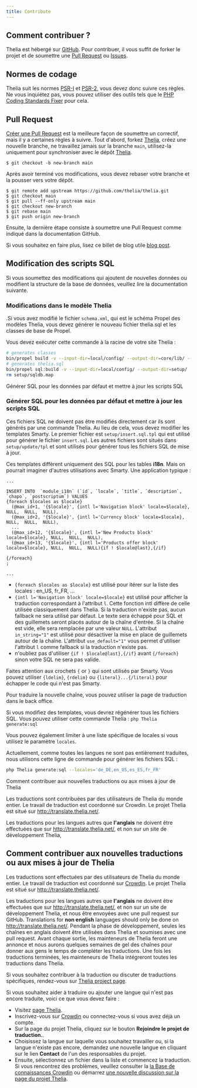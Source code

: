 ```yaml
---
title: Contribute
---
```


## Comment contribuer ?

Thelia est hébergé sur [GitHub](https://github.com/thelia/thelia).
Pour contribuer, il vous suffit de forker le projet et de soumettre une [Pull Request](https://help.github.com/articles/using-pull-requests) ou [Issues](https://github.com/thelia/thelia).

## Normes de codage

Thelia suit les normes [PSR-I](http://www.php-fig.org/psr/psr-1/) et [PSR-2](http://www.php-fig.org/psr/psr-2/), vous devez donc suivre ces règles. Ne vous inquiétez pas, vous pouvez utiliser des outils tels que le [PHP Coding Standards Fixer](http://cs.sensiolabs.org/) pour cela.

## Pull Request

[Créer une Pull Request](https://help.github.com/articles/creating-a-pull-request) est la meilleure façon de soumettre un correctif, mais il y a certaines règles à suivre.
Tout d'abord, forkez [Thelia](https://github.com/thelia/thelia), créez une nouvelle branche, ne travaillez jamais sur la branche `main`, utilisez-la uniquement pour synchroniser avec le dépôt [Thelia](https://github.com/thelia/thelia).


```
$ git checkout -b new-branch main
```

Après avoir terminé vos modifications, vous devez rebaser votre branche et la pousser vers votre dépôt.

```
$ git remote add upstream https://github.com/thelia/thelia.git
$ git checkout main
$ git pull --ff-only upstream main
$ git checkout new-branch
$ git rebase main
$ git push origin new-branch
```

Ensuite, la dernière étape consiste à soumettre une Pull Request comme indiqué dans la documentation GitHub.

Si vous souhaitez en faire plus, lisez ce billet de blog utile [blog post](http://williamdurand.fr/2013/11/20/on-creating-pull-requests/).


## Modification des scripts SQL

Si vous soumettez des modifications qui ajoutent de nouvelles données ou modifient la structure de la base de données, veuillez lire la documentation suivante.

### Modifications dans le modèle Thelia

.Si vous avez modifié le fichier `schema.xml`, qui est le schéma Propel des modèles Thelia, vous devez générer le nouveau fichier thelia.sql et les classes de base de Propel.

Vous devez exécuter cette commande à la racine de votre site Thelia :

```sh
# generates classes
bin/propel build -v --input-dir=local/config/ --output-dir=core/lib/ --enable-identifier-quoting
# generates thelia.sql
bin/propel sql:build -v --input-dir=local/config/ --output-dir=setup/
rm setup/sqldb.map
```

Générer SQL pour les données par défaut et mettre à jour les scripts SQL

### Générer SQL pour les données par défaut et mettre à jour les scripts SQL

Ces fichiers SQL ne doivent pas être modifiés directement car ils sont générés par une commande Thelia. Au lieu de cela, vous devez modifier les templates Smarty. Le premier fichier est `setup/insert.sql.tpl` qui est utilisé pour générer le fichier `insert.sql`. Les autres fichiers sont situés dans `setup/update/tpl` et sont utilisés pour générer tous les fichiers SQL de mise à jour.

Ces templates diffèrent uniquement des SQL pour les tables **i18n**. Mais on pourrait imaginer d'autres utilisations avec Smarty.
Une application typique :

```smarty
...

INSERT INTO  `module_i18n` (`id`, `locale`, `title`, `description`, `chapo`, `postscriptum`) VALUES
{foreach $locales as $locale}
  (@max_id+1, '{$locale}', {intl l='Navigation block' locale=$locale}, NULL,  NULL,  NULL),
  (@max_id+2, '{$locale}', {intl l='Currency block' locale=$locale}, NULL,  NULL,  NULL),
  ...
  (@max_id+12, '{$locale}', {intl l='New Products block' locale=$locale}, NULL,  NULL,  NULL),
  (@max_id+13, '{$locale}', {intl l='Products offer block' locale=$locale}, NULL,  NULL,  NULL){if ! $locale@last},{/if}

{/foreach}
;

...
```

- `{foreach $locales as $locale}` est utilisé pour itérer sur la liste des locales : en_US, fr_FR, ...
- `{intl l='Navigation block' locale=$locale}` est utilisé pour afficher la traduction correspondant à l'attribut `l`. Cette fonction intl
diffère de celle utilisée classiquement dans Thelia. Si la traduction n'existe pas, aucun fallback ne sera utilisé par défaut.
Le texte sera échappé pour SQL et des guillemets seront placés autour de la chaîne d'entrée. Si la chaîne est vide, elle sera remplacée par une valeur `NULL`.
L'attribut `in_string="1"` est utilisé pour désactiver la mise en place de guillemets autour de la chaîne. L'attribut `use_default="1"` vous permet d'utiliser l'attribut `l` comme fallback si la traduction n'existe pas.
- n'oubliez pas d'utiliser `{if ! $locale@last},{/if}` avant `{/foreach}` sinon votre SQL ne sera pas valide.

Faites attention aux crochets `{` or `}` qui sont utilisés par Smarty. Vous pouvez utiliser `{ldelim}`, `{rdelim}` ou `{literal}...{/literal}` pour échapper le code qui n'est pas Smarty.

Pour traduire la nouvelle chaîne, vous pouvez utiliser la page de traduction dans le back office.

Si vous modifiez des templates, vous devrez régénérer tous les fichiers SQL. Vous pouvez utiliser cette commande Thelia : `php Thelia generate:sql`

Vous pouvez également limiter à une liste spécifique de locales si vous utilisez le paramètre `locales`.

Actuellement, comme toutes les langues ne sont pas entièrement traduites, nous utilisons cette ligne de commande pour générer les fichiers SQL :

```sh
php Thelia generate:sql --locales='de_DE,en_US,es_ES,fr_FR'
```


Comment contribuer aux nouvelles traductions ou aux mises à jour de Thelia

Les traductions sont contribuées par des utilisateurs de Thelia du monde entier. Le travail de traduction est coordonné sur Crowdin.
Le projet Thelia est situé sur http://translate.thelia.net/.

Les traductions pour les langues autres que **l'anglais** ne doivent être effectuées que sur http://translate.thelia.net/, et non sur un site de développement Thelia,
## Comment contribuer aux nouvelles traductions ou aux mises à jour de Thelia

Les traductions sont effectuées par des utilisateurs de Thelia du monde entier. Le travail de traduction est coordonné sur [Crowdin](http://crowdin.com).
Le projet Thelia est situé sur  <http://translate.thelia.net/>.

Les traductions pour les langues autres que **l'anglais** ne doivent être effectuées que sur http://translate.thelia.net/, et non sur un site de développement Thelia, et nous être envoyées avec une pull request sur GitHub. Translations for **non english** languages should only be done on <http://translate.thelia.net/>.
Pendant la phase de développement, seules les chaînes en anglais doivent être utilisées dans Thelia et soumises avec une pull request.
Avant chaque sortie, les mainteneurs de Thelia feront une annonce et nous aurons quelques semaines de gel des chaînes pour donner aux gens le temps de compléter les traductions.
Une fois les traductions terminées, les mainteneurs de Thelia intégreront toutes les traductions dans Thelia.

Si vous souhaitez contribuer à la traduction ou discuter de traductions spécifiques, rendez-vous sur [Thelia project page](http://translate.thelia.net/).

Si vous souhaitez aider à traduire ou ajouter une langue qui n'est pas encore traduite, voici ce que vous devez faire :

- Visitez [page Thelia](http://translate.thelia.net/).
- Inscrivez-vous sur [Crowdin](http://crowdin.com) ou connectez-vous si vous avez déjà un compte.
- Sur la page du projet Thelia, cliquez sur le bouton **Rejoindre le projet de traduction.**.
- Choisissez la langue sur laquelle vous souhaitez travailler ou, si la langue n'existe pas encore, demandez une nouvelle langue en cliquant sur le lien **Contact** de l'un des responsables du projet.
- Ensuite, sélectionnez un fichier dans la liste et commencez la traduction. Si vous rencontrez des problèmes, veuillez consulter la [la Base de connaissances Crowdin](https://support.crowdin.com/) ou démarrez [une nouvelle discussion sur la page du projet Thelia](http://translate.thelia.net/project/thelia/discussions).
